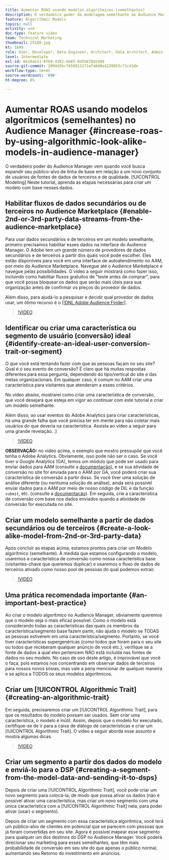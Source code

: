 ```yaml
---
title: Aumentar ROAS usando modelos algorítmicos (semelhantes)
description: O verdadeiro poder da modelagem semelhante ao Audience Manager acontece quando você busca expandir seu público-alvo de linha de base em relação a um novo conjunto de usuários de qualidade de fontes de dados de terceiros. Neste tutorial, aprenda as etapas criar um modelo com base nesses dados.
feature: Algorithmic Models
topics: null
activity: use
doc-type: feature video
team: Technical Marketing
thumbnail: 25188.jpg
kt: 1849
role: User, Developer, Data Engineer, Architect, Data Architect, Admin, Leader
level: Intermediate
exl-id: 6626ae11-8709-4302-9e03-0d55878d2409
source-git-commit: 2094d3bcf658913171afa848e4228653c71c41de
workflow-type: tm+mt
source-wordcount: '896'
ht-degree: 0%

---
```


# Aumentar ROAS usando modelos algorítmicos (semelhantes) no Audience Manager {#increase-roas-by-using-algorithmic-look-alike-models-in-audience-manager}

O verdadeiro poder do Audience Manager vem quando você busca expandir seu público-alvo de linha de base em relação a um novo conjunto de usuários de fontes de dados de terceiros e de qualidade. [!UICONTROL Modeling] Neste tutorial, aprenda as etapas necessárias para criar um modelo com base nesses dados.

## Habilitar fluxos de dados secundários ou de terceiros no Audience Marketplace {#enable-2nd-or-3rd-party-data-streams-from-the-audience-marketplace}

Para usar dados secundários e de terceiros em um modelo semelhante, primeiro precisamos habilitar esses dados na interface do Audience Manager. O Adobe tem um grande número de provedores de dados secundários e de terceiros a partir dos quais você pode escolher. Eles estão disponíveis para você em uma interface de autoatendimento no AAM, por meio do Audience Marketplace. Navegue até o Audience Marketplace e navegue pelas possibilidades. O vídeo a seguir mostrará como fazer isso, incluindo como habilitar fluxos gratuitos de &quot;teste antes de comprar&quot;, para que você possa bloquear os dados que serão mais úteis para sua organização antes de confirmar os preços do provedor de dados.

Além disso, para ajudá-lo a pesquisar e decidir qual provedor de dados usar, um ótimo recurso é o [[!DNL Adobe Audience Finder]](https://www.adobe-audience-finder.com/).

>[!VIDEO](https://video.tv.adobe.com/v/25188/?quality=12)

## Identificar ou criar uma característica ou segmento de usuário (conversão) ideal {#identify-create-an-ideal-user-conversion-trait-or-segment}

O que você está tentando fazer com que as pessoas façam no seu site? Qual é o seu evento de conversão? É claro que há muitas respostas diferentes para essa pergunta, dependendo do tipo/vertical do site e das metas organizacionais. Em qualquer caso, é comum no AAM criar uma característica para visitantes que atenderam a esses critérios.

No vídeo abaixo, mostrarei como criar uma característica de conversão, que você desejará que esteja em vigor ao continuar com este tutorial e criar um modelo semelhante.

Além disso, ao usar eventos do Adobe Analytics para criar características, há uma grande falha que você precisa ter em mente para não coletar mais usuários do que deveria na característica. Assista ao vídeo a seguir para uma grande revelação. :)

>[!VIDEO](https://video.tv.adobe.com/v/23431/?quality=12)

**OBSERVAÇÃO:** no vídeo acima, o exemplo que mostro pressupõe que você tenha o Adobe Analytics. Obviamente, isso pode não ser o caso. Se você tiver o Google Analytics (GA), temos um módulo que pode ser usado para enviar dados para AAM (consulte a [documentação](https://experienceleague.adobe.com/docs/audience-manager/user-guide/dil-api/dil-modules.html)), e se sua atividade de conversão no site for enviada para o AAM por GA, você poderá criar sua característica de conversão a partir disso. Se você tiver uma solução de análise diferente (ou nenhuma solução de análise), ainda será possível enviar dados para o AAM por meio de nosso código de DIL e da função `submit`, etc. (consulte a [documentação](https://experienceleague.adobe.com/docs/audience-manager/user-guide/dil-api/dil-overview.html)). Em seguida, crie a característica de conversão com base nos dados enviados quando a atividade de conversão for executada no site.

## Criar um modelo semelhante a partir de dados secundários ou de terceiros {#create-a-look-alike-model-from-2nd-or-3rd-party-data}

Após concluir as etapas acima, estamos prontos para criar um Modelo algorítmico (semelhante). À medida que estamos configurando o modelo, usaremos a característica de conversão como nossa característica base (visitantes-chave que queremos duplicar) e usaremos o fluxo de dados de terceiros ativado como nosso pool de pessoas do qual podemos extrair.

>[!VIDEO](https://video.tv.adobe.com/v/25190/?quality-12)

## Uma prática recomendada importante {#an-important-best-practice}

Ao criar o modelo algorítmico no Audience Manager, obviamente queremos que o modelo seja o mais eficaz possível. Como o modelo está considerando todas as características das quais os membros da característica/segmento base fazem parte, não ajuda o modelo se TODAS as pessoas estiverem em uma característica/segmento. Portanto, se você tiver características supergenéricas (como todos que foram para o seu site ou todos que receberam qualquer anúncio de você etc.), verifique se a fonte de dados à qual eles pertencem NÃO está incluída nas fontes de dados no seu modelo. No caso de uso deste artigo, é improvável que você o faça, pois estamos nos concentrando em observar dados de terceiros para nossos novos sósias, mas vale a pena mencionar de qualquer maneira e se aplica a TODOS os seus modelos algorítmicos.

## Criar um [!UICONTROL Algorithmic Trait] {#creating-an-algorithmic-trait}

Em seguida, precisaremos criar um [!UICONTROL Algorithmic Trait], para que os resultados do modelo possam ser usados. Sem criar uma característica, o modelo é inútil. Assim, depois que o modelo for executado, certifique-se de ir para a caixa de diálogo de características e criar um [!UICONTROL Algorithmic Trait]. O vídeo a seguir aborda esse assunto e mostra algumas dicas.

>[!VIDEO](https://video.tv.adobe.com/v/25191/?quality=12)

## Criar um segmento a partir dos dados do modelo e enviá-lo para o DSP {#creating-a-segment-from-the-model-data-and-sending-it-to-dsps}

Depois de criar uma [!UICONTROL Algorithmic Trait], você pode criar um novo segmento para colocá-la, de modo que possa ativar os dados (não é possível ativar uma característica, mas criar um novo segmento com uma única característica com a [!UICONTROL Algorithmic Trait] nela, para poder ativar (usar) o segmento).

Depois de criar um segmento com essa característica algorítmica, você terá um público-alvo de clientes em potencial que se parecem com pessoas que já foram convertidas em seu site. Agora é possível mapear esse segmento para qualquer um dos destinos do DSP no Audience Manager. Você poderá direcionar seu marketing para esses semelhantes, que têm mais probabilidade de conversão em seu site do que apenas o público normal, aumentando seu Retorno do investimento em anúncios.
